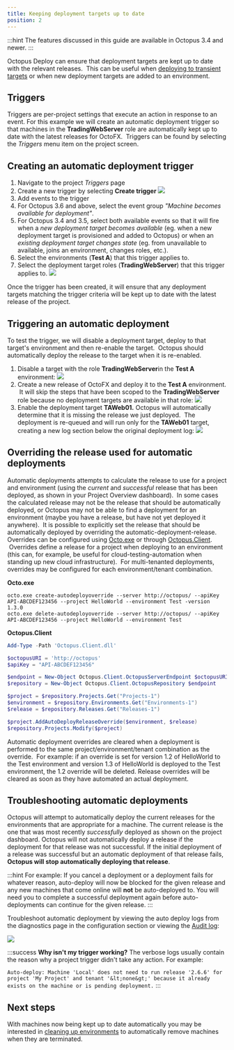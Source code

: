 ```yaml
---
title: Keeping deployment targets up to date
position: 2
---
```



:::hint
The features discussed in this guide are available in Octopus 3.4 and newer.
:::





Octopus Deploy can ensure that deployment targets are kept up to date with the relevant releases.  This can be useful when [deploying to transient targets](/docs/home/guides/elastic-and-transient-environments/deploying-to-transient-targets.md) or when new deployment targets are added to an environment.

## Triggers


Triggers are per-project settings that execute an action in response to an event. For this example we will create an automatic deployment trigger so that machines in the **TradingWebServer** role are automatically kept up to date with the latest releases for OctoFX.  Triggers can be found by selecting the *Triggers* menu item on the project screen.

## Creating an automatic deployment trigger

1. Navigate to the project *Triggers* page
2. Create a new trigger by selecting **Create trigger**
![](/docs/images/5669262/5865570.png)
3. Add events to the trigger
 1. For Octopus 3.6 and above, select the event group *"Machine becomes available for deployment"*.
 2. For Octopus 3.4 and 3.5, select both available events so that it will fire when a *new deployment target becomes available* (eg. when a new deployment target is provisioned and added to Octopus) or when an *existing deployment target changes state* (eg. from unavailable to available, joins an environment, changes roles, etc.).
4. Select the environments (**Test A**) that this trigger applies to.
5. Select the deployment target roles (**TradingWebServer**) that this trigger applies to.
![](/docs/images/5669262/5865705.png)



Once the trigger has been created, it will ensure that any deployment targets matching the trigger criteria will be kept up to date with the latest release of the project.

## Triggering an automatic deployment


To test the trigger, we will disable a deployment target, deploy to that target's environment and then re-enable the target.  Octopus should automatically deploy the release to the target when it is re-enabled.

1. Disable a target with the role **TradingWebServer**in the **Test A** environment:
![](/docs/images/5669262/5865573.png)
2. Create a new release of OctoFX and deploy it to the **Test A** environment.  It will skip the steps that have been scoped to the **TradingWebServer** role because no deployment targets are available in that role:
![](/docs/images/5669262/5865574.png)
3. Enable the deployment target **TAWeb01.** Octopus will automatically determine that it is missing the release we just deployed.  The deployment is re-queued and will run only for the **TAWeb01** target, creating a new log section below the original deployment log:
![](/docs/images/5669262/5865575.png)


## Overriding the release used for automatic deployments


Automatic deployments attempts to calculate the release to use for a project and environment (using the *current* and *successful* release that has been deployed, as shown in your Project Overview dashboard).  In some cases the calculated release may not be the release that should be automatically deployed, or Octopus may not be able to find a deployment for an environment (maybe you have a release, but have not yet deployed it anywhere).  It is possible to explicitly set the release that should be automatically deployed by overriding the automatic-deployment-release. Overrides can be configured using [Octo.exe](/docs/home/api-and-integration/octo.exe-command-line.md) or through [Octopus.Client](/docs/home/api-and-integration/octopus.client.md).  Overrides define a release for a project when deploying to an environment (this can, for example, be useful for cloud-testing-automation when standing up new cloud infrastructure).  For multi-tenanted deployments, overrides may be configured for each environment/tenant combination.




**Octo.exe**

```text
octo.exe create-autodeployoverride --server http://octopus/ --apiKey API-ABCDEF123456 --project HelloWorld --environment Test -version 1.3.0
octo.exe delete-autodeployoverride --server http://octopus/ --apiKey API-ABCDEF123456 --project HelloWorld --environment Test
```

**Octopus.Client**

```powershell
Add-Type -Path 'Octopus.Client.dll' 

$octopusURI = 'http://octopus'
$apiKey = "API-ABCDEF123456"

$endpoint = New-Object Octopus.Client.OctopusServerEndpoint $octopusURI, $apiKey
$repository = New-Object Octopus.Client.OctopusRepository $endpoint

$project = $repository.Projects.Get("Projects-1")
$environment = $repository.Environments.Get("Environments-1")
$release = $repository.Releases.Get("Releases-1")

$project.AddAutoDeployReleaseOverride($environment, $release)
$repository.Projects.Modify($project)
```





Automatic deployment overrides are cleared when a deployment is performed to the same project/environment/tenant combination as the override.  For example: if an override is set for version 1.2 of HelloWorld to the Test environment and version 1.3 of HelloWorld is deployed to the Test environment, the 1.2 override will be deleted. Release overrides will be cleared as soon as they have automated an actual deployment.

## Troubleshooting automatic deployments


Octopus will attempt to automatically deploy the current releases for the environments that are appropriate for a machine. The current release is the one that was most recently *successfully* deployed as shown on the project dashboard. Octopus will not automatically deploy a release if the deployment for that release was not successful. If the initial deployment of a release was successful but an automatic deployment of that release fails, **Octopus will stop automatically deploying that release**.




:::hint
For example: If you cancel a deployment or a deployment fails for whatever reason, auto-deploy will now be blocked for the given release and any new machines that come online will **not** be auto-deployed to. You will need you to complete a successful deployment again before auto-deployments can continue for the given release.
:::





Troubleshoot automatic deployment by viewing the auto deploy logs from the diagnostics page in the configuration section or viewing the [Audit log](http://docs.octopusdeploy.com/display/OD/Auditing):


![](/docs/images/5669262/5865582.png)

:::success
**Why isn&#39;t my trigger working?**
The verbose logs usually contain the reason why a project trigger didn't take any action. For example:


`Auto-deploy: Machine 'Local' does not need to run release '2.6.6' for project 'My Project' and tenant '&lt;none&gt;' because it already exists on the machine or is pending deployment.`
:::




## Next steps


With machines now being kept up to date automatically you may be interested in [cleaning up environments](/docs/home/guides/elastic-and-transient-environments/cleaning-up-environments.md) to automatically remove machines when they are terminated.

